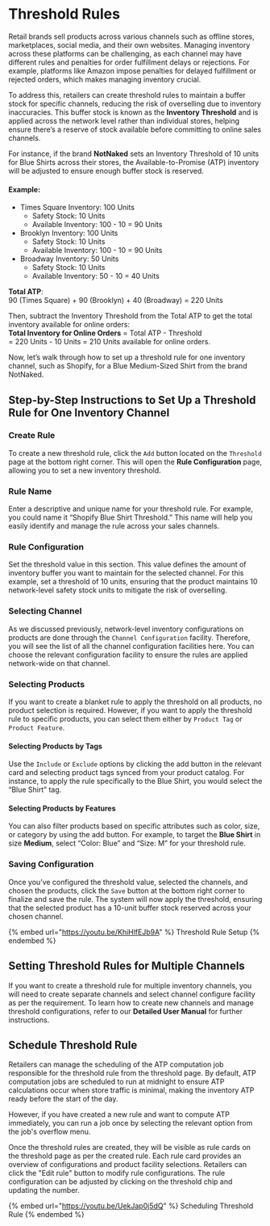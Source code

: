 # Threshold Rules

Retail brands sell products across various channels such as offline stores, marketplaces, social media, and their own websites. Managing inventory across these platforms can be challenging, as each channel may have different rules and penalties for order fulfillment delays or rejections. For example, platforms like Amazon impose penalties for delayed fulfillment or rejected orders, which makes managing inventory crucial.

To address this, retailers can create threshold rules to maintain a buffer stock for specific channels, reducing the risk of overselling due to inventory inaccuracies. This buffer stock is known as the **Inventory Threshold** and is applied across the network level rather than individual stores, helping ensure there’s a reserve of stock available before committing to online sales channels.

For instance, if the brand **NotNaked** sets an Inventory Threshold of 10 units for Blue Shirts across their stores, the Available-to-Promise (ATP) inventory will be adjusted to ensure enough buffer stock is reserved.

#### Example:

* Times Square Inventory: 100 Units
  * Safety Stock: 10 Units
  * Available Inventory: 100 - 10 = 90 Units
* Brooklyn Inventory: 100 Units
  * Safety Stock: 10 Units
  * Available Inventory: 100 - 10 = 90 Units
* Broadway Inventory: 50 Units
  * Safety Stock: 10 Units
  * Available Inventory: 50 - 10 = 40 Units

**Total ATP**:\
90 (Times Square) + 90 (Brooklyn) + 40 (Broadway) = 220 Units

Then, subtract the Inventory Threshold from the Total ATP to get the total inventory available for online orders:\
**Total Inventory for Online Orders** = Total ATP - Threshold\
\= 220 Units - 10 Units = 210 Units available for online orders.

Now, let’s walk through how to set up a threshold rule for one inventory channel, such as Shopify, for a Blue Medium-Sized Shirt from the brand NotNaked.

## Step-by-Step Instructions to Set Up a Threshold Rule for One Inventory Channel

### Create Rule

To create a new threshold rule, click the `Add` button located on the `Threshold` page at the bottom right corner. This will open the **Rule Configuration** page, allowing you to set a new inventory threshold.

### Rule Name

Enter a descriptive and unique name for your threshold rule. For example, you could name it “Shopify Blue Shirt Threshold.” This name will help you easily identify and manage the rule across your sales channels.

### Rule Configuration

Set the threshold value in this section. This value defines the amount of inventory buffer you want to maintain for the selected channel. For this example, set a threshold of 10 units, ensuring that the product maintains 10 network-level safety stock units to mitigate the risk of overselling.

### Selecting Channel

As we discussed previously, network-level inventory configurations on products are done through the `Channel Configuration` facility. Therefore, you will see the list of all the channel configuration facilities here. You can choose the relevant configuration facility to ensure the rules are applied network-wide on that channel.

### Selecting Products

If you want to create a blanket rule to apply the threshold on all products, no product selection is required. However, if you want to apply the threshold rule to specific products, you can select them either by `Product Tag` or `Product Feature`.

#### Selecting Products by Tags

Use the `Include` or `Exclude` options by clicking the add button in the relevant card and selecting product tags synced from your product catalog. For instance, to apply the rule specifically to the Blue Shirt, you would select the “Blue Shirt” tag.

#### Selecting Products by Features

You can also filter products based on specific attributes such as color, size, or category by using the add button. For example, to target the **Blue Shirt** in size **Medium**, select “Color: Blue” and “Size: M” for your threshold rule.

### Saving Configuration

Once you’ve configured the threshold value, selected the channels, and chosen the products, click the `Save` button at the bottom right corner to finalize and save the rule. The system will now apply the threshold, ensuring that the selected product has a 10-unit buffer stock reserved across your chosen channel.



{% embed url="https://youtu.be/KhiHlfEJb9A" %}
Threshold Rule Setup
{% endembed %}

## Setting Threshold Rules for Multiple Channels

If you want to create a threshold rule for multiple inventory channels, you will need to create separate channels and select channel configure facility as per the requirement. To learn how to create new channels and manage threshold configurations, refer to our **Detailed User Manual** for further instructions.

## Schedule Threshold Rule

Retailers can manage the scheduling of the ATP computation job responsible for the threshold rule from the threshold page. By default, ATP computation jobs are scheduled to run at midnight to ensure ATP calculations occur when store traffic is minimal, making the inventory ATP ready before the start of the day.

However, if you have created a new rule and want to compute ATP immediately, you can run a job once by selecting the relevant option from the job's overflow menu.

Once the threshold rules are created, they will be visible as rule cards on the threshold page as per the created rule. Each rule card provides an overview of configurations and product facility selections. Retailers can click the "Edit rule" button to modify rule configurations. The rule configuration can be adjusted by clicking on the threshold chip and updating the number.

{% embed url="https://youtu.be/UekJap0j5dQ" %}
Scheduling Threshold Rule
{% endembed %}





